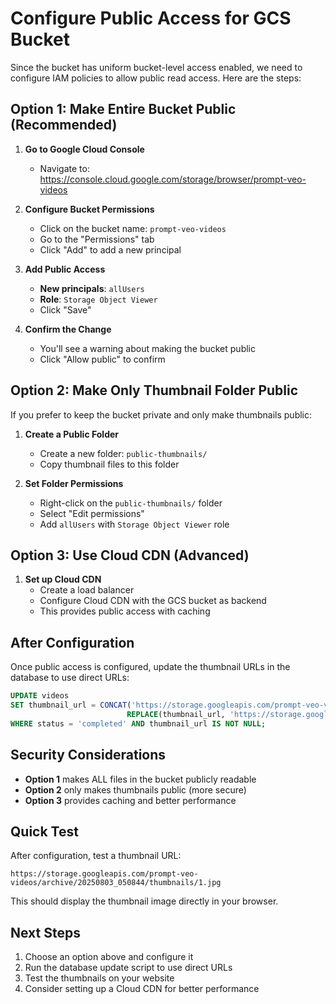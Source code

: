 # Configure Public Access for GCS Bucket

Since the bucket has uniform bucket-level access enabled, we need to configure IAM policies to allow public read access. Here are the steps:

## Option 1: Make Entire Bucket Public (Recommended)

1. **Go to Google Cloud Console**
   - Navigate to: https://console.cloud.google.com/storage/browser/prompt-veo-videos

2. **Configure Bucket Permissions**
   - Click on the bucket name: `prompt-veo-videos`
   - Go to the "Permissions" tab
   - Click "Add" to add a new principal

3. **Add Public Access**
   - **New principals**: `allUsers`
   - **Role**: `Storage Object Viewer`
   - Click "Save"

4. **Confirm the Change**
   - You'll see a warning about making the bucket public
   - Click "Allow public" to confirm

## Option 2: Make Only Thumbnail Folder Public

If you prefer to keep the bucket private and only make thumbnails public:

1. **Create a Public Folder**
   - Create a new folder: `public-thumbnails/`
   - Copy thumbnail files to this folder

2. **Set Folder Permissions**
   - Right-click on the `public-thumbnails/` folder
   - Select "Edit permissions"
   - Add `allUsers` with `Storage Object Viewer` role

## Option 3: Use Cloud CDN (Advanced)

1. **Set up Cloud CDN**
   - Create a load balancer
   - Configure Cloud CDN with the GCS bucket as backend
   - This provides public access with caching

## After Configuration

Once public access is configured, update the thumbnail URLs in the database to use direct URLs:

```sql
UPDATE videos 
SET thumbnail_url = CONCAT('https://storage.googleapis.com/prompt-veo-videos/', 
                          REPLACE(thumbnail_url, 'https://storage.googleapis.com/prompt-veo-videos/', ''))
WHERE status = 'completed' AND thumbnail_url IS NOT NULL;
```

## Security Considerations

- **Option 1** makes ALL files in the bucket publicly readable
- **Option 2** only makes thumbnails public (more secure)
- **Option 3** provides caching and better performance

## Quick Test

After configuration, test a thumbnail URL:
```
https://storage.googleapis.com/prompt-veo-videos/archive/20250803_050844/thumbnails/1.jpg
```

This should display the thumbnail image directly in your browser.

## Next Steps

1. Choose an option above and configure it
2. Run the database update script to use direct URLs
3. Test the thumbnails on your website
4. Consider setting up a Cloud CDN for better performance 
